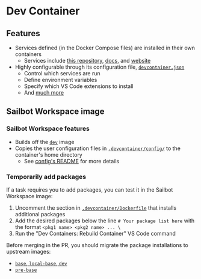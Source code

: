 # Dev Container

## Features

- Services defined (in the Docker Compose files) are installed in their own containers
    - Services include [this repository](#sailbot-workspace-image), [docs](./docs/), and [website](./website/)
- Highly configurable through its configuration file, [`devcontainer.json`](./devcontainer.json)
    - Control which services are run
    - Define environment variables
    - Specify which VS Code extensions to install
    - And [much more](https://containers.dev/implementors/json_reference/)

## Sailbot Workspace image

### Sailbot Workspace features

- Builds off the [`dev`](./base-dev/) image
- Copies the user configuration files in [`.devcontainer/config/`](./config/) to the container's home directory
    - See [config's README](./config/README.md) for more details

### Temporarily add packages

If a task requires you to add packages, you can test it in the Sailbot Workspace image:

1. Uncomment the section in [`.devcontainer/Dockerfile`](./Dockerfile) that installs additional packages
2. Add the desired packages below the line `# Your package list here` with the format `<pkg1 name> <pkg2 name> ... \`
3. Run the "Dev Containers: Rebuild Container" VS Code command

Before merging in the PR, you should migrate the package installations to upstream images:

- [`base`, `local-base`, `dev`](./base-dev/)
- [`pre-base`](../pre-base/)
